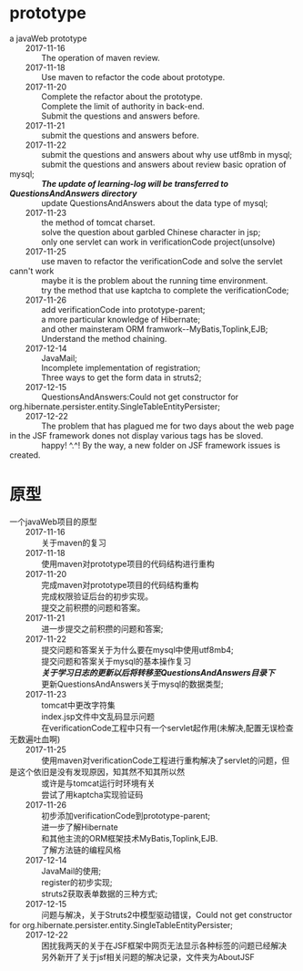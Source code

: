 # prototype  
a javaWeb prototype<br>
&emsp;&emsp;2017-11-16<br>
&emsp;&emsp;&emsp;&emsp;The operation of maven review.<br>
&emsp;&emsp;2017-11-18<br>
&emsp;&emsp;&emsp;&emsp;Use maven to refactor the code about prototype.<br>
&emsp;&emsp;2017-11-20<br>
&emsp;&emsp;&emsp;&emsp;Complete the refactor about the prototype.<br>
&emsp;&emsp;&emsp;&emsp;Complete the limit of authority in back-end.<br>
&emsp;&emsp;&emsp;&emsp;Submit the questions and answers before.<br>
&emsp;&emsp;2017-11-21<br>
&emsp;&emsp;&emsp;&emsp;submit the questions and answers before.<br>
&emsp;&emsp;2017-11-22<br>
&emsp;&emsp;&emsp;&emsp;submit the questions and answers about why use utf8mb in mysql;<br>
&emsp;&emsp;&emsp;&emsp;submit the questions and answers about review basic opration of mysql;<br>
&emsp;&emsp;&emsp;&emsp;***The update of learning-log will be transferred to **QuestionsAndAnswers** directory***<br>
&emsp;&emsp;&emsp;&emsp;update QuestionsAndAnswers about the data type of mysql;<br>
&emsp;&emsp;2017-11-23<br>
&emsp;&emsp;&emsp;&emsp;the method of tomcat charset.<br>
&emsp;&emsp;&emsp;&emsp;solve the question about garbled Chinese character in jsp;<br>
&emsp;&emsp;&emsp;&emsp;only one servlet can work in verificationCode project(unsolve)<br>
&emsp;&emsp;2017-11-25<br>
&emsp;&emsp;&emsp;&emsp;use maven to refactor the verificationCode and solve the servlet cann't work<br>
&emsp;&emsp;&emsp;&emsp;maybe it is the problem about the running time environment. <br>
&emsp;&emsp;&emsp;&emsp;try the method that use kaptcha to complete the verificationCode;<br>
&emsp;&emsp;2017-11-26<br>
&emsp;&emsp;&emsp;&emsp;add verificationCode into prototype-parent;<br>
&emsp;&emsp;&emsp;&emsp;a more particular knowledge of Hibernate;<br>
&emsp;&emsp;&emsp;&emsp;and other mainsteram ORM framwork--MyBatis,Toplink,EJB;<br>
&emsp;&emsp;&emsp;&emsp;Understand the method chaining.<br>
&emsp;&emsp;2017-12-14<br>
&emsp;&emsp;&emsp;&emsp;JavaMail;<br>
&emsp;&emsp;&emsp;&emsp;Incomplete implementation of registration;<br>
&emsp;&emsp;&emsp;&emsp;Three ways to get the form data in struts2;<br>
&emsp;&emsp;2017-12-15<br>
&emsp;&emsp;&emsp;&emsp;QuestionsAndAnswers:Could not get constructor for org.hibernate.persister.entity.SingleTableEntityPersister;<br>
&emsp;&emsp;2017-12-22<br>
&emsp;&emsp;&emsp;&emsp;The problem that has plagued me for two days about the web page in the JSF framework dones not display various tags has be sloved.
&emsp;&emsp;&emsp;&emsp;happy! ^.^! By the way, a new folder on JSF framework issues is created. <br>
# 原型  
一个javaWeb项目的原型<br>
&emsp;&emsp;2017-11-16<br>
&emsp;&emsp;&emsp;&emsp;关于maven的复习<br>
&emsp;&emsp;2017-11-18<br>
&emsp;&emsp;&emsp;&emsp;使用maven对prototype项目的代码结构进行重构<br>
&emsp;&emsp;2017-11-20<br>
&emsp;&emsp;&emsp;&emsp;完成maven对prototype项目的代码结构重构<br>
&emsp;&emsp;&emsp;&emsp;完成权限验证后台的初步实现。<br>
&emsp;&emsp;&emsp;&emsp;提交之前积攒的问题和答案。<br>
&emsp;&emsp;2017-11-21<br>
&emsp;&emsp;&emsp;&emsp;进一步提交之前积攒的问题和答案;<br>
&emsp;&emsp;2017-11-22<br>
&emsp;&emsp;&emsp;&emsp;提交问题和答案关于为什么要在mysql中使用utf8mb4;<br>
&emsp;&emsp;&emsp;&emsp;提交问题和答案关于mysql的基本操作复习<br>
&emsp;&emsp;&emsp;&emsp;***关于学习日志的更新以后将转移至QuestionsAndAnswers目录下***<br>
&emsp;&emsp;&emsp;&emsp;更新QuestionsAndAnswers关于mysql的数据类型;<br>
&emsp;&emsp;2017-11-23<br>
&emsp;&emsp;&emsp;&emsp;tomcat中更改字符集<br>
&emsp;&emsp;&emsp;&emsp;index.jsp文件中文乱码显示问题<br>
&emsp;&emsp;&emsp;&emsp;在verificationCode工程中只有一个servlet起作用(未解决,配置无误检查无数遍吐血啊)<br>
&emsp;&emsp;2017-11-25<br>
&emsp;&emsp;&emsp;&emsp;使用maven对verificationCode工程进行重构解决了servlet的问题，但是这个依旧是没有发现原因，知其然不知其所以然<br>
&emsp;&emsp;&emsp;&emsp;或许是与tomcat运行时环境有关<br>
&emsp;&emsp;&emsp;&emsp;尝试了用kaptcha实现验证码<br>
&emsp;&emsp;2017-11-26<br>
&emsp;&emsp;&emsp;&emsp;初步添加verificationCode到prototype-parent;<br>
&emsp;&emsp;&emsp;&emsp;进一步了解Hibernate<br>
&emsp;&emsp;&emsp;&emsp;和其他主流的ORM框架技术MyBatis,Toplink,EJB.<br>
&emsp;&emsp;&emsp;&emsp;了解方法链的编程风格<br>
&emsp;&emsp;2017-12-14<br>
&emsp;&emsp;&emsp;&emsp;JavaMail的使用;<br>
&emsp;&emsp;&emsp;&emsp;register的初步实现;<br>
&emsp;&emsp;&emsp;&emsp;struts2获取表单数据的三种方式;<br>
&emsp;&emsp;2017-12-15<br>
&emsp;&emsp;&emsp;&emsp;问题与解决，关于Struts2中模型驱动错误，Could not get constructor for org.hibernate.persister.entity.SingleTableEntityPersister;<br>
&emsp;&emsp;2017-12-22<br>
&emsp;&emsp;&emsp;&emsp;困扰我两天的关于在JSF框架中网页无法显示各种标签的问题已经解决<br>
&emsp;&emsp;&emsp;&emsp;另外新开了关于jsf相关问题的解决记录，文件夹为AboutJSF<br>